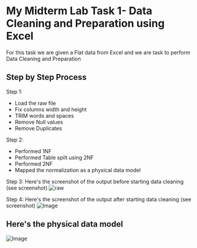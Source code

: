 # My Midterm Lab Task 1- Data Cleaning and Preparation using Excel
For this task we are given a Flat data from Excel and we are task to perform Data Cleaning and Preparation

## Step by Step Process
Step 1:
- Load the raw file
- Fix columns width and height
- TRIM words and spaces
- Remove Null values
- Remove Duplicates

Step 2:
- Performed 1NF
- Performed Table spilt using 2NF
- Performed 2NF
- Mapped the normalization as a physical data model


Step 3: Here's the screenshot of the output before starting data cleaning (see screenshot)
![raw](https://github.com/user-attachments/assets/e0375d56-cc93-4908-9492-90f4aa3642d7)

Step 4: Here's the screenshot of the output  after starting data cleaning (see screenshot)
![Image](https://github.com/user-attachments/assets/adff94a0-ba8b-400c-9f91-6c32a68076b4)


## Here's the physical data model
![Image](https://github.com/user-attachments/assets/71e119bd-0953-4376-8591-ec0e36e2aa91)



